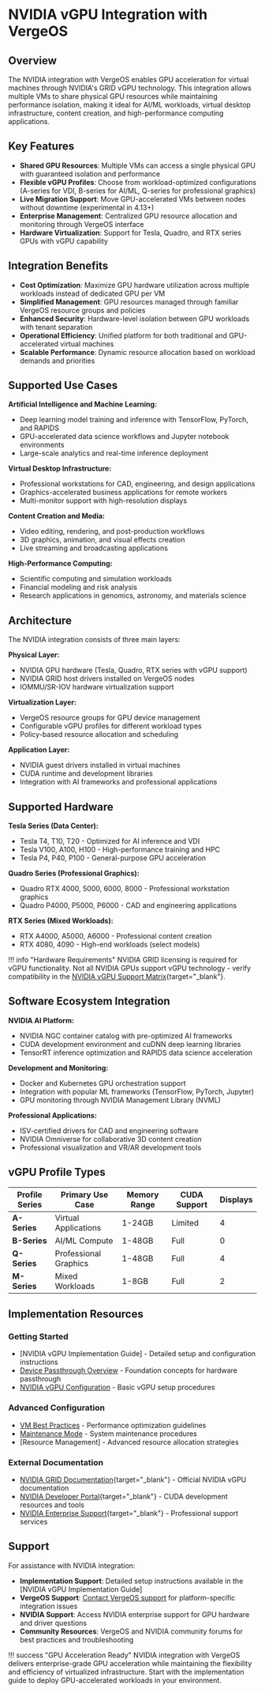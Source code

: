 # NVIDIA vGPU Integration with VergeOS

## Overview

The NVIDIA integration with VergeOS enables GPU acceleration for virtual machines through NVIDIA's GRID vGPU technology. This integration allows multiple VMs to share physical GPU resources while maintaining performance isolation, making it ideal for AI/ML workloads, virtual desktop infrastructure, content creation, and high-performance computing applications.

## Key Features

- **Shared GPU Resources**: Multiple VMs can access a single physical GPU with guaranteed isolation and performance
- **Flexible vGPU Profiles**: Choose from workload-optimized configurations (A-series for VDI, B-series for AI/ML, Q-series for professional graphics)
- **Live Migration Support**: Move GPU-accelerated VMs between nodes without downtime (experimental in 4.13+)
- **Enterprise Management**: Centralized GPU resource allocation and monitoring through VergeOS interface
- **Hardware Virtualization**: Support for Tesla, Quadro, and RTX series GPUs with vGPU capability

## Integration Benefits

- **Cost Optimization**: Maximize GPU hardware utilization across multiple workloads instead of dedicated GPU per VM
- **Simplified Management**: GPU resources managed through familiar VergeOS resource groups and policies
- **Enhanced Security**: Hardware-level isolation between GPU workloads with tenant separation
- **Operational Efficiency**: Unified platform for both traditional and GPU-accelerated virtual machines
- **Scalable Performance**: Dynamic resource allocation based on workload demands and priorities

## Supported Use Cases

**Artificial Intelligence and Machine Learning:**

- Deep learning model training and inference with TensorFlow, PyTorch, and RAPIDS
- GPU-accelerated data science workflows and Jupyter notebook environments
- Large-scale analytics and real-time inference deployment

**Virtual Desktop Infrastructure:**

- Professional workstations for CAD, engineering, and design applications
- Graphics-accelerated business applications for remote workers
- Multi-monitor support with high-resolution displays

**Content Creation and Media:**

- Video editing, rendering, and post-production workflows
- 3D graphics, animation, and visual effects creation
- Live streaming and broadcasting applications

**High-Performance Computing:**

- Scientific computing and simulation workloads
- Financial modeling and risk analysis
- Research applications in genomics, astronomy, and materials science

## Architecture

The NVIDIA integration consists of three main layers:

**Physical Layer:**

- NVIDIA GPU hardware (Tesla, Quadro, RTX series with vGPU support)
- NVIDIA GRID host drivers installed on VergeOS nodes
- IOMMU/SR-IOV hardware virtualization support

**Virtualization Layer:**

- VergeOS resource groups for GPU device management
- Configurable vGPU profiles for different workload types
- Policy-based resource allocation and scheduling

**Application Layer:**

- NVIDIA guest drivers installed in virtual machines
- CUDA runtime and development libraries
- Integration with AI frameworks and professional applications

## Supported Hardware

**Tesla Series (Data Center):**

- Tesla T4, T10, T20 - Optimized for AI inference and VDI
- Tesla V100, A100, H100 - High-performance training and HPC
- Tesla P4, P40, P100 - General-purpose GPU acceleration

**Quadro Series (Professional Graphics):**

- Quadro RTX 4000, 5000, 6000, 8000 - Professional workstation graphics
- Quadro P4000, P5000, P6000 - CAD and engineering applications

**RTX Series (Mixed Workloads):**

- RTX A4000, A5000, A6000 - Professional content creation
- RTX 4080, 4090 - High-end workloads (select models)

!!! info "Hardware Requirements"
    NVIDIA GRID licensing is required for vGPU functionality. Not all NVIDIA GPUs support vGPU technology - verify compatibility in the [NVIDIA vGPU Support Matrix](https://docs.nvidia.com/grid/latest/grid-vgpu-release-notes-generic-linux-kvm/index.html#supported-gpus){target="_blank"}.

## Software Ecosystem Integration

**NVIDIA AI Platform:**

- NVIDIA NGC container catalog with pre-optimized AI frameworks
- CUDA development environment and cuDNN deep learning libraries
- TensorRT inference optimization and RAPIDS data science acceleration

**Development and Monitoring:**

- Docker and Kubernetes GPU orchestration support
- Integration with popular ML frameworks (TensorFlow, PyTorch, Jupyter)
- GPU monitoring through NVIDIA Management Library (NVML)

**Professional Applications:**

- ISV-certified drivers for CAD and engineering software
- NVIDIA Omniverse for collaborative 3D content creation
- Professional visualization and VR/AR development tools

## vGPU Profile Types

| Profile Series | Primary Use Case | Memory Range | CUDA Support | Displays |
|---------------|------------------|--------------|--------------|----------|
| **A-Series** | Virtual Applications | 1-24GB | Limited | 4 |
| **B-Series** | AI/ML Compute | 1-48GB | Full | 0 |
| **Q-Series** | Professional Graphics | 1-48GB | Full | 4 |
| **M-Series** | Mixed Workloads | 1-8GB | Full | 2 |

## Implementation Resources

### Getting Started

- [NVIDIA vGPU Implementation Guide] - Detailed setup and configuration instructions
- [Device Passthrough Overview](/product-guide/system/device-pass-overview) - Foundation concepts for hardware passthrough
- [NVIDIA vGPU Configuration](/product-guide/system/nvidia-vgpu) - Basic vGPU setup procedures

### Advanced Configuration

- [VM Best Practices](/product-guide/virtual-machines/vm-best-practices) - Performance optimization guidelines
- [Maintenance Mode](/product-guide/system/maintenance-mode) - System maintenance procedures
- [Resource Management] - Advanced resource allocation strategies

### External Documentation

- [NVIDIA GRID Documentation](https://docs.nvidia.com/grid/){target="_blank"} - Official NVIDIA vGPU documentation
- [NVIDIA Developer Portal](https://developer.nvidia.com/){target="_blank"} - CUDA development resources and tools
- [NVIDIA Enterprise Support](https://www.nvidia.com/en-us/support/enterprise/){target="_blank"} - Professional support services

## Support

For assistance with NVIDIA integration:

- **Implementation Support**: Detailed setup instructions available in the [NVIDIA vGPU Implementation Guide]
- **VergeOS Support**: [Contact VergeOS support](/support) for platform-specific integration issues
- **NVIDIA Support**: Access NVIDIA enterprise support for GPU hardware and driver questions
- **Community Resources**: VergeOS and NVIDIA community forums for best practices and troubleshooting

!!! success "GPU Acceleration Ready"
    NVIDIA integration with VergeOS delivers enterprise-grade GPU acceleration while maintaining the flexibility and efficiency of virtualized infrastructure. Start with the implementation guide to deploy GPU-accelerated workloads in your environment.
